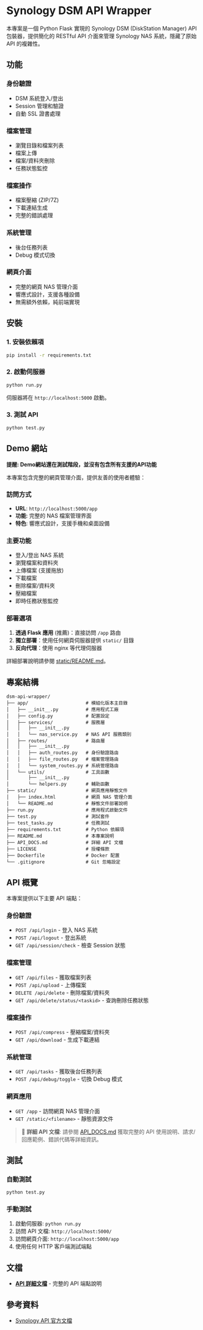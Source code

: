 # Synology DSM API Wrapper

本專案是一個 Python Flask 實現的 Synology DSM (DiskStation Manager) API 包裝器，提供簡化的 RESTful API 介面來管理 Synology NAS 系統，隱藏了原始 API 的複雜性。

## 功能

### 身份驗證
- DSM 系統登入/登出
- Session 管理和驗證
- 自動 SSL 證書處理

### 檔案管理
- 瀏覽目錄和檔案列表
- 檔案上傳
- 檔案/資料夾刪除
- 任務狀態監控

### 檔案操作
- 檔案壓縮 (ZIP/7Z)
- 下載連結生成
- 完整的錯誤處理

### 系統管理
- 後台任務列表
- Debug 模式切換

### 網頁介面
- 完整的網頁 NAS 管理介面
- 響應式設計，支援各種設備
- 無需額外依賴，純前端實現

## 安裝

### 1. 安裝依賴項

```bash
pip install -r requirements.txt
```

### 2. 啟動伺服器

```bash
python run.py
```

伺服器將在 `http://localhost:5000` 啟動。

### 3. 測試 API

```bash
python test.py
```

## Demo 網站
**提醒: Demo網站還在測試階段，並沒有包含所有支援的API功能**

本專案包含完整的網頁管理介面，提供友善的使用者體驗：

### 訪問方式
- **URL**: `http://localhost:5000/app`
- **功能**: 完整的 NAS 檔案管理界面
- **特色**: 響應式設計，支援手機和桌面設備

### 主要功能
- 登入/登出 NAS 系統
- 瀏覽檔案和資料夾
- 上傳檔案 (支援拖放)
- 下載檔案
- 刪除檔案/資料夾
- 壓縮檔案
- 即時任務狀態監控

### 部署選項
1. **透過 Flask 應用** (推薦)：直接訪問 `/app` 路由
2. **獨立部署**：使用任何網頁伺服器提供 `static/` 目錄
3. **反向代理**：使用 nginx 等代理伺服器

詳細部署說明請參閱 [static/README.md](static/README.md)。


## 專案結構

```
dsm-api-wrapper/
├── app/                     # 模組化版本主目錄
│   ├── __init__.py          # 應用程式工廠
│   ├── config.py            # 配置設定
│   ├── services/            # 服務層
│   │   ├── __init__.py
│   │   └── nas_service.py   # NAS API 服務類別
│   ├── routes/              # 路由層
│   │   ├── __init__.py
│   │   ├── auth_routes.py   # 身份驗證路由
│   │   ├── file_routes.py   # 檔案管理路由
│   │   └── system_routes.py # 系統管理路由
│   └── utils/               # 工具函數
│       ├── __init__.py
│       └── helpers.py       # 輔助函數
├── static/                  # 網頁應用靜態文件
│   ├── index.html           # 網頁 NAS 管理介面
│   └── README.md            # 靜態文件部署說明
├── run.py                   # 應用程式啟動文件
├── test.py                  # 測試套件
├── test_tasks.py            # 任務測試
├── requirements.txt         # Python 依賴項
├── README.md                # 本專案說明
├── API_DOCS.md              # 詳細 API 文檔
├── LICENSE                  # 授權條款
├── Dockerfile               # Docker 配置
└── .gitignore               # Git 忽略設定
```

## API 概覽

本專案提供以下主要 API 端點：

### 身份驗證
- `POST /api/login` - 登入 NAS 系統
- `POST /api/logout` - 登出系統
- `GET /api/session/check` - 檢查 Session 狀態

### 檔案管理
- `GET /api/files` - 獲取檔案列表
- `POST /api/upload` - 上傳檔案
- `DELETE /api/delete` - 刪除檔案/資料夾
- `GET /api/delete/status/<taskid>` - 查詢刪除任務狀態

### 檔案操作
- `POST /api/compress` - 壓縮檔案/資料夾
- `GET /api/download` - 生成下載連結

### 系統管理
- `GET /api/tasks` - 獲取後台任務列表
- `POST /api/debug/toggle` - 切換 Debug 模式

### 網頁應用
- `GET /app` - 訪問網頁 NAS 管理介面
- `GET /static/<filename>` - 靜態資源文件

> 📖 **詳細 API 文檔**: 請參閱 [API_DOCS.md](API_DOCS.md) 獲取完整的 API 使用說明、請求/回應範例、錯誤代碼等詳細資訊。

## 測試
### 自動測試
```bash
python test.py
```

### 手動測試
1. 啟動伺服器: `python run.py`
2. 訪問 API 文檔: `http://localhost:5000/`
3. 訪問網頁介面: `http://localhost:5000/app`
4. 使用任何 HTTP 客戶端測試端點

## 文檔
- **[API 詳細文檔](API_DOCS.md)** - 完整的 API 端點說明

## 參考資料

- [Synology API 官方文檔](https://global.download.synology.com/download/Document/Software/DeveloperGuide/Package/FileStation/All/enu/Synology_File_Station_API_Guide.pdf)


